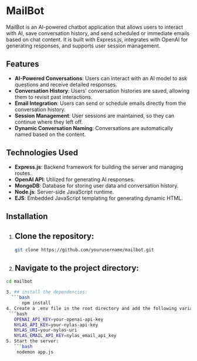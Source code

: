 # MailBot

MailBot is an AI-powered chatbot application that allows users to interact with AI, save conversation history, and send scheduled or immediate emails based on chat content. It is built with Express.js, integrates with OpenAI for generating responses, and supports user session management.

## Features

- **AI-Powered Conversations**: Users can interact with an AI model to ask questions and receive detailed responses.
- **Conversation History**: Users' conversation histories are saved, allowing them to revisit past interactions.
- **Email Integration**: Users can send or schedule emails directly from the conversation history.
- **Session Management**: User sessions are maintained, so they can continue where they left off.
- **Dynamic Conversation Naming**: Conversations are automatically named based on the content.

## Technologies Used

- **Express.js**: Backend framework for building the server and managing routes.
- **OpenAI API**: Utilized for generating AI responses.
- **MongoDB**: Database for storing user data and conversation history.
- **Node.js**: Server-side JavaScript runtime.
- **EJS**: Embedded JavaScript templating for generating dynamic HTML.

## Installation

1. ## Clone the repository:
   ```bash
   git clone https://github.com/yourusername/mailbot.git

2. ## Navigate to the project directory:

```bash
cd mailbot

3. ## install the dependencies:
  ```bash
      npm install
4. Create a .env file in the root directory and add the following variables:
 ```bash
   OPENAI_API_KEY=your-openai-api-key
   NYLAS_API_KEY=your-nylas-api-key
   NYLAS_URI=your-nylas-uri
   NYLAS_EMAIL_API_KEY=nylas_email_api_key
5. Start the server:
   ```bash
    nodemon app.js


